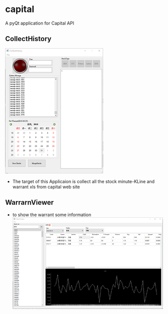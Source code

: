 # capital
A pyQt application for Capital API

## CollectHistory
![image](doc/collecthistory.png)
* The target of this Applicaion is collect all the stock minute-KLine and warrant xls from capital web site

## WarrarnViewer
* to show the warrant some information
![image](doc/warrantviewer.png)
